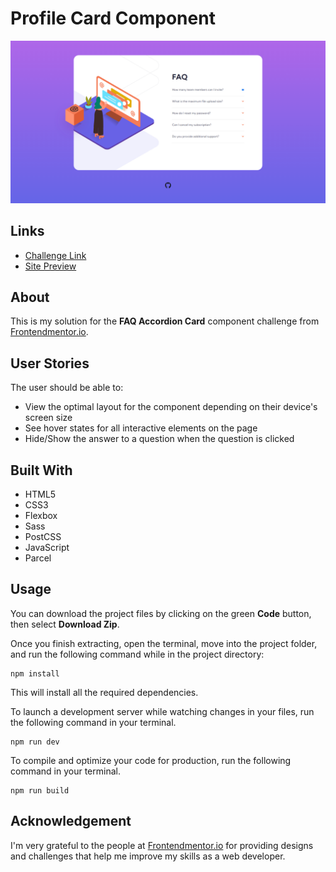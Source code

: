 # Profile Card Component
![](src/assets/images/solution-screenshot.png)

## Links
- [Challenge Link](https://www.frontendmentor.io/challenges/faq-accordion-card-XlyjD0Oam)
- [Site Preview](https://robinjmm-faq.vercel.app/)

## About
This is my solution for the **FAQ Accordion Card** component challenge from [Frontendmentor.io](https://www.frontendmentor.io/challenges/faq-accordion-card-XlyjD0Oam).

## User Stories
The user should be able to:
- View the optimal layout for the component depending on their device's screen size
- See hover states for all interactive elements on the page
- Hide/Show the answer to a question when the question is clicked

## Built With
- HTML5
- CSS3
- Flexbox
- Sass
- PostCSS
- JavaScript
- Parcel

## Usage
You can download the project files by clicking on the green **Code** button,  then select **Download Zip**.

Once you finish extracting, open the terminal, move into the project folder, and run the following command while in the project directory:

```
npm install
```

This will install all the required dependencies.

To launch a development server while watching changes in your files, run the following command in your terminal.

```
npm run dev
```

To compile and optimize your code for production, run the following command in your terminal.

```
npm run build
```

## Acknowledgement
I'm very grateful to the people at [Frontendmentor.io](https://www.frontendmentor.io) for providing designs and challenges that help me improve my skills as a web developer.